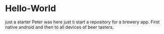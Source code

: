 # Hello-World
just a starter
Peter was here just ti start a repository for a brewery app. First native android and then to all devices of beer tasters.
